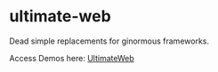 # ultimate-web
Dead simple replacements for ginormous frameworks.

Access Demos here:
[UltimateWeb](https://marshallworks.github.io/ultimate-web/)


